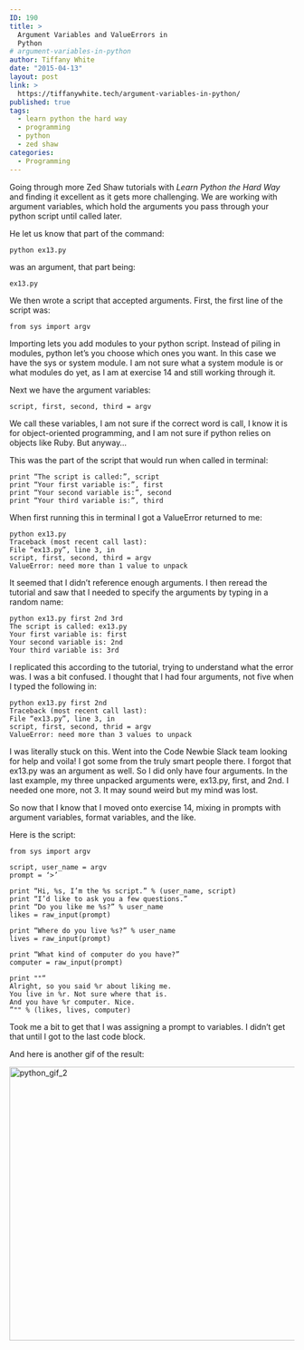 ```yaml
---
ID: 190
title: >
  Argument Variables and ValueErrors in
  Python
# argument-variables-in-python
author: Tiffany White
date: "2015-04-13"
layout: post
link: >
  https://tiffanywhite.tech/argument-variables-in-python/
published: true
tags:
  - learn python the hard way
  - programming
  - python
  - zed shaw
categories:
  - Programming
---
```

Going through more Zed Shaw tutorials with <em>Learn Python the Hard Way</em> and finding it excellent as it gets more challenging. We are working with argument variables, which hold the arguments you pass through your python script until called later.

He let us know that part of the command:

<pre><code>python ex13.py
</code></pre>

was an argument, that part being:

<pre><code>ex13.py
</code></pre>

We then wrote a script that accepted arguments. First, the first line of the script was:

<pre><code>from sys import argv
</code></pre>

Importing lets you add modules to your python script. Instead of piling in modules, python let’s you choose which ones you want. In this case we have the sys or system module. I am not sure what a system module is or what modules do yet, as I am at exercise 14 and still working through it.

Next we have the argument variables:

<pre><code>script, first, second, third = argv
</code></pre>

We call these variables, I am not sure if the correct word is call, I know it is for object-oriented programming, and I am not sure if python relies on objects like Ruby. But anyway…

This was the part of the script that would run when called in terminal:

<pre><code>print “The script is called:”, script
print “Your first variable is:”, first
print “Your second variable is:”, second
print “Your third variable is:”, third
</code></pre>

When first running this in terminal I got a ValueError returned to me:

<pre><code>python ex13.py
Traceback (most recent call last):
File “ex13.py”, line 3, in
script, first, second, third = argv
ValueError: need more than 1 value to unpack
</code></pre>

It seemed that I didn’t reference enough arguments. I then reread the tutorial and saw that I needed to specify the arguments by typing in a random name:

<pre><code>python ex13.py first 2nd 3rd
The script is called: ex13.py
Your first variable is: first
Your second variable is: 2nd
Your third variable is: 3rd
</code></pre>

I replicated this according to the tutorial, trying to understand what the error was. I was a bit confused. I thought that I had four arguments, not five when I typed the following in:

<pre><code>python ex13.py first 2nd
Traceback (most recent call last):
File “ex13.py”, line 3, in
script, first, second, thrid = argv
ValueError: need more than 3 values to unpack
</code></pre>

I was literally stuck on this. Went into the Code Newbie Slack team looking for help and voila! I got some from the truly smart people there. I forgot that ex13.py was an argument as well. So I did only have four arguments. In the last example, my three unpacked arguments were, ex13.py, first, and 2nd. I needed one more, not 3. It may sound weird but my mind was lost.

So now that I know that I moved onto exercise 14, mixing in prompts with argument variables, format variables, and the like.

Here is the script:

<pre><code>from sys import argv

script, user_name = argv
prompt = ‘&gt;’

print “Hi, %s, I’m the %s script.” % (user_name, script)
print “I’d like to ask you a few questions.”
print “Do you like me %s?” % user_name
likes = raw_input(prompt)

print “Where do you live %s?” % user_name
lives = raw_input(prompt)

print “What kind of computer do you have?”
computer = raw_input(prompt)

print ""“
Alright, so you said %r about liking me.
You live in %r. Not sure where that is.
And you have %r computer. Nice.
”"" % (likes, lives, computer)
</code></pre>

Took me a bit to get that I was assigning a prompt to variables. I didn’t get that until I got to the last code block.

And here is another gif of the result:

<img class=" aligncenter" src="https://helloburgh.me/wp-content/uploads/2015/04/wpid-python_argv.gif" alt="python_gif_2" width="790" height="483" />